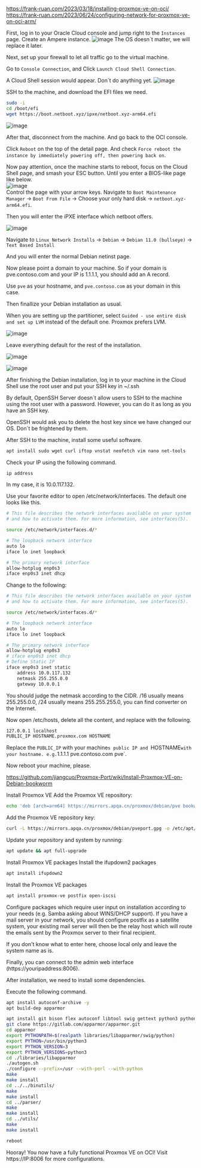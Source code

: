 https://frank-ruan.com/2023/03/18/installing-proxmox-ve-on-oci/ \
https://frank-ruan.com/2023/06/24/configuring-network-for-proxmox-ve-on-oci-arm/

First, log in to your Oracle Cloud console and jump right to the `Instances` page. Create an Ampere instance.
![image](https://github.com/user-attachments/assets/81901937-83dc-411a-a106-46035069dc74)
The OS doesn`t matter, we will replace it later.

Next, set up your firewall to let all traffic go to the virtual machine.

Go to `Console Connection`, and Click `Launch Cloud Shell Connection`.

A Cloud Shell session would appear. Don`t do anything yet.
![image](https://github.com/user-attachments/assets/8d5edb75-cb16-48d1-95fa-b1efed76ac59)

SSH to the machine, and download the EFI files we need.

```bash
sudo -i
cd /boot/efi
wget https://boot.netboot.xyz/ipxe/netboot.xyz-arm64.efi
```
![image](https://github.com/user-attachments/assets/86d75c8d-1bb6-433d-a364-0281fd3e42a4)

After that, disconnect from the machine. And go back to the OCI console.

Click `Reboot` on the top of the detail page. And check `Force reboot the instance by immediately powering off, then powering back on`.

Now pay attention, once the machine starts to reboot, focus on the Cloud Shell page, and smash your ESC button. Until you enter a BIOS-like page like below. \
![image](https://github.com/user-attachments/assets/f6997145-1f7c-4b74-8968-804f61c97936) \
Control the page with your arrow keys. Navigate to `Boot Maintenance Manager` -> `Boot From File` -> Choose your only hard disk -> `netboot.xyz-arm64.efi`.

Then you will enter the iPXE interface which netboot offers.

![image](https://github.com/user-attachments/assets/14eb000a-4f75-4912-b583-103924c93a83)

Navigate to `Linux Network Installs` -> `Debian` -> `Debian 11.0 (bullseye)` -> `Text Based Install`

And you will enter the normal Debian netinst page.

Now please point a domain to your machine. So if your domain is pve.contoso.com and your IP is 1.1.1.1, you should add an A record.

Use `pve` as your hostname, and `pve.contoso.com` as your domain in this case.

Then finallize your Debian installation as usual.

When you are setting up the partitioner, select `Guided - use entire disk and set up LVM` instead of the default one. Proxmox prefers LVM.

![image](https://github.com/user-attachments/assets/ba40e7cd-d708-4121-89b4-bdf59830514c)

Leave everything default for the rest of the installation.

![image](https://github.com/user-attachments/assets/cdc383f4-0052-4221-9317-d35628f6809c)

![image](https://github.com/user-attachments/assets/8200f7fc-07b4-4e2b-b50c-1586c06c9cfe)

After finishing the Debian installation, log in to your machine in the Cloud Shell use the root user and put your SSH key in ~/.ssh

By default, OpenSSH Server doesn`t allow users to SSH to the machine using the root user with a password. However, you can do it as long as you have an SSH key.

OpenSSH would ask you to delete the host key since we have changed our OS. Don`t be frightened by them.

After SSH to the machine, install some useful software.

```bash
apt install sudo wget curl iftop vnstat neofetch vim nano net-tools
```

Check your IP using the following command.
```bash
ip address
```
In my case, it is 10.0.117.132.

Use your favorite editor to open /etc/network/interfaces. The default one looks like this.

```bash
# This file describes the network interfaces available on your system
# and how to activate them. For more information, see interfaces(5).

source /etc/network/interfaces.d/*

# The loopback network interface
auto lo
iface lo inet loopback

# The primary network interface
allow-hotplug enp0s3
iface enp0s3 inet dhcp
```
Change to the following:
```bash
# This file describes the network interfaces available on your system
# and how to activate them. For more information, see interfaces(5).

source /etc/network/interfaces.d/*

# The loopback network interface
auto lo
iface lo inet loopback

# The primary network interface
allow-hotplug enp0s3
# iface enp0s3 inet dhcp
# Define Static IP
iface enp0s3 inet static
	address 10.0.117.132
	netmask 255.255.0.0
	gateway 10.0.0.1
```
You should judge the netmask according to the CIDR. /16 usually means 255.255.0.0, /24 usually means 255.255.255.0, you can find converter on the Internet.

Now open /etc/hosts, delete all the content, and replace with the following.
```bash
127.0.0.1 localhost
PUBLIC_IP HOSTNAME.proxmox.com HOSTNAME
```
Replace the `PUBLIC_IP` with your machine`s public IP and `HOSTNAME` with your hostname. e.g. `1.1.1.1 pve.contoso.com pve`.

Now reboot your machine, please.

https://github.com/jiangcuo/Proxmox-Port/wiki/Install-Proxmox-VE-on-Debian-bookworm

Install Proxmox VE
Add the Proxmox VE repository:
```bash
echo 'deb [arch=arm64] https://mirrors.apqa.cn/proxmox/debian/pve bookworm port'>/etc/apt/sources.list.d/pveport.list
```
Add the Proxmox VE repository key:
```bash
curl -L https://mirrors.apqa.cn/proxmox/debian/pveport.gpg -o /etc/apt/trusted.gpg.d/pveport.gpg 
```
Update your repository and system by running:
```bash
apt update && apt full-upgrade
```
Install Proxmox VE packages
Install the ifupdown2 packages
```bash
apt install ifupdown2
```
Install the Proxmox VE packages
```bash
apt install proxmox-ve postfix open-iscsi
```
Configure packages which require user input on installation according to your needs (e.g. Samba asking about WINS/DHCP support). If you have a mail server in your network, you should configure postfix as a satellite system, your existing mail server will then be the relay host which will route the emails sent by the Proxmox server to their final recipient.

If you don't know what to enter here, choose local only and leave the system name as is.

Finally, you can connect to the admin web interface (https://youripaddress:8006).

After installation, we need to install some dependencies.

Execute the following command.
```bash
apt install autoconf-archive -y
apt build-dep apparmor
```

```bash
apt install git bison flex autoconf libtool swig gettext python3 python3-dev python3-pip -y
git clone https://gitlab.com/apparmor/apparmor.git
cd apparmor
export PYTHONPATH=$(realpath libraries/libapparmor/swig/python)
export PYTHON=/usr/bin/python3
export PYTHON_VERSION=3
export PYTHON_VERSIONS=python3
cd ./libraries/libapparmor
./autogen.sh
./configure --prefix=/usr --with-perl --with-python
make
make install
cd ../../binutils/
make
make install
cd ../parser/
make
make install
cd ../utils/
make
make install

reboot
```
Hooray!
You now have a fully functional Proxmox VE on OCI! Visit https://IP:8006 for more configurations.
